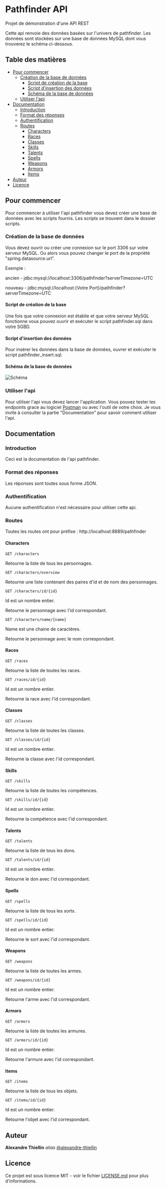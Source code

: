 # Pathfinder API

Projet de démonstration d'une API REST

Cette api renvoie des données basées sur l'univers de pathfinder.
Les données sont stockées sur une base de données MySQL dont vous trouverez le schéma ci-dessous.

## Table des matières

- [Pour commencer](#pour-commencer)
    - [Création de la base de données](#création-de-la-base-de-données)
        - [Script de création de la base](#script-de-création-de-la-base)
        - [Script d'insertion des données](#script-dinsertion-des-données)
        - [Schéma de la base de données](#schéma-de-la-base-de-données)
    - [Utiliser l'api](#utiliser-lapi)
- [Documentation](#documentation)
    - [Introduction](#introduction)
    - [Format des réponses](#format-des-réponses)
    - [Authentification](#authentification)
    - [Routes](#routes)
        - [Characters](#characters)
        - [Races](#races)
        - [Classes](#classes)
        - [Skills](#skills)
        - [Talents](#talents)
        - [Spells](#spells)
        - [Weapons](#weapons)
        - [Armors](#armors)
        - [Items](#items)
- [Auteur](#auteur)
- [Licence](#licence)

## Pour commencer

Pour commencer à utiliser l'api pathfinder vous devez créer une base de données avec les scripts fournis.
Les scripts se trouvent dans le dossier scripts.

### Création de la base de données

Vous devez ouvrir ou créer une connexion sur le port 3306 sur votre serveur MySQL.
Ou alors vous pouvez changer le port de la propriété "spring.datasource.url".

Exemple : 

ancien - jdbc:mysql://localhost:3306/pathfinder?serverTimezone=UTC 

nouveau - jdbc:mysql://localhost:{Votre Port}/pathfinder?serverTimezone=UTC

#### Script de création de la base
Une fois que votre connexion est établie et que votre serveur MySQL fonctionne vous pouvez ouvrir et exécuter le script pathfinder.sql dans votre SGBD.
#### Script d'insertion des données
Pour insérer les données dans la base de données, ouvrer et exécuter le script pathfinder_insert.sql.
#### Schéma de la base de données
![Schéma](img\pathfinder.png "schéma de la base de données")
### Utiliser l'api
Pour utiliser l'api vous devez lancer l'application.
Vous pouvez tester les endpoints grace au logiciel [Postman](https://www.postman.com/ "lien vers le site de Postman") ou avec l'outil de votre choix.
Je vous invite à consulter la partie "Documentation" pour savoir comment utiliser l'api.

## Documentation
### Introduction
Ceci est la documentation de l'api pathfinder.
### Format des réponses
Les réponses sont toutes sous forme JSON.
### Authentification
Aucune authentification n'est nécessaire pour utiliser cette api.
### Routes
Toutes les routes ont pour préfixe : http://localhost:8889/pathfinder
#### Characters


    GET /characters
Retourne la liste de tous les personnages.


    GET /characters/overview
Retourne une liste contenant des paires d'id et de nom des personnages.


    GET /characters/id/{id}
Id est un nombre entier.

Retourne le personnage avec l'id correspondant.


    GET /characters/name/{name}
Name est une chaine de caractères.

Retourne le personnage avec le nom correspondant.
#### Races


    GET /races
Retourne la liste de toutes les races.


    GET /races/id/{id}
Id est un nombre entier.

Retourne la race avec l'id correspondant.
#### Classes


    GET /classes
Retourne la liste de toutes les classes.


    GET /classes/id/{id}
Id est un nombre entier.

Retourne la classe avec l'id correspondant.
#### Skills


    GET /skills
Retourne la liste de toutes les compétences.


    GET /skills/id/{id}
Id est un nombre entier.

Retourne la compétence avec l'id correspondant.
#### Talents


    GET /talents
Retourne la liste de tous les dons.


    GET /talents/id/{id}
Id est un nombre entier.

Retourne le don avec l'id correspondant.
#### Spells


    GET /spells
Retourne la liste de tous les sorts.


    GET /spells/id/{id}
Id est un nombre entier.

Retourne le sort avec l'id correspondant.
#### Weapons


    GET /weapons
Retourne la liste de toutes les armes.


    GET /weapons/id/{id}
Id est un nombre entier.

Retourne l'arme avec l'id correspondant.
#### Armors


    GET /armors
Retourne la liste de toutes les armures.


    GET /armors/id/{id}
Id est un nombre entier.

Retourne l'armure avec l'id correspondant.
#### Items


    GET /items
Retourne la liste de tous les objets.


    GET /items/id/{id}
Id est un nombre entier.

Retourne l'objet avec l'id correspondant.
## Auteur
**Alexandre Thiellin** _alias_ [@alexandre-thiellin](https://github.com/alexandre-thiellin)
## Licence
Ce projet est sous licence MIT - voir le fichier [LICENSE.md](LICENSE.md) pour plus d'informations.